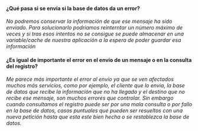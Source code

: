 #### ¿Qué pasa si se envía si la base de datos da un error?

*No podremos conservar la información de que ese mensaje ha sido enviado. 
Para solucionarlo podriamos reinterntar un número máximo de veces y si tras esos intentos no se consigue se puede almacenar en una variable/cache de nuestra aplicación a la espera de poder guardar esa información*

#### ¿Es igual de importante el error en el envío de un mensaje o en la consulta del registro?

*Me parece más importante el error al envío ya que se ven afectados muchos más servicios, como por ejemplo, el cliente que lo envia, la base de datos que recibe la información que no ha llegado y el destino que no recibe ese mensaje, son muchos errores que controlar.
Sin embargo cuando consultamos el registro puede ser por una mala consulta o por fallo en la base de datos, casos puntuales que pueden ser resueltos con una nueva petición hasta que esta este bien hecha o se restablezca la base de datos.*



